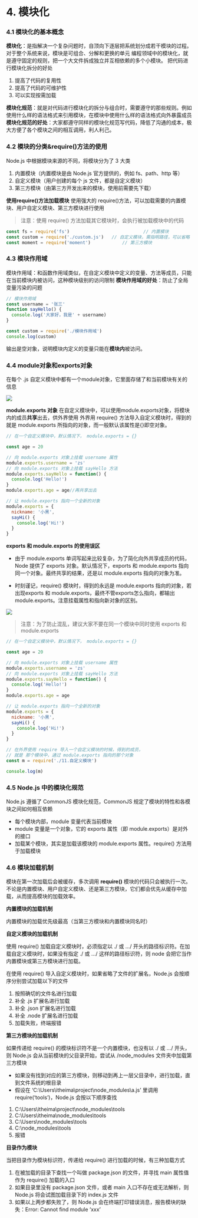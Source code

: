 # 4. 模块化

### 4.1 模块化的基本概念

**模块化**：是指解决一个复杂问题时，自顶向下逐层把系统划分成若干模块的过程。对于整个系统来说，模块是可组合、分解和更换的单元
编程领域中的模块化，就是遵守固定的规则，把一个大文件拆成独立并互相依赖的多个小模块。
把代码进行模块化拆分的好处

1. 提高了代码的复用性
2. 提高了代码的可维护性
3. 可以实现按需加载

**模块化规范**：就是对代码进行模块化的拆分与组合时，需要遵守的那些规则。例如使用什么样的语法格式来引用模块，在模块中使用什么样的语法格式向外暴露成员
**模块化规范的好处**：大家都遵守同样的模块化规范写代码，降低了沟通的成本，极大方便了各个模块之间的相互调用，利人利己。

### 4.2 模块的分类&require()方法的使用

Node.js 中根据模块来源的不同，将模块分为了 3 大类

1. 内置模块（内置模块是由 Node.js 官方提供的，例如 fs、path、http 等）
2. 自定义模块（用户创建的每个 js 文件，都是自定义模块）
3. 第三方模块（由第三方开发出来的模块，使用前需要先下载）

**使用require()方法加载模块**
使用强大的 require()方法，可以加载需要的内置模块、用户自定义模块、第三方模块进行使用

> 注意：使用 require() 方法加载其它模块时，会执行被加载模块中的代码

```js
const fs = require('fs')							// 内置模块
const custom = require('./custom.js')	// 自定义模块，需指明路径，可以省略 .js 的后缀名
const moment = require('moment')			// 第三方模块
```



### 4.3 模块作用域

模块作用域：和函数作用域类似，在自定义模块中定义的变量、方法等成员，只能在当前模块内被访问，这种模块级别的访问限制
**模块作用域的好处**：防止了全局变量污染的问题

```js
// 模块作用域
const username = '张三'
function sayHello() {
  console.log('大家好，我是' + username)
}
```

```js
const custom = require('./模块作用域')
console.log(custom)
```

输出是空对象，说明模块内定义的变量只能在**模块内**被访问。



### 4.4 module对象和exports对象

在每个 .js 自定义模块中都有一个module对象，它里面存储了和当前模块有关的信息

![](./img/4.png)

**module.exports 对象**
在自定义模块中，可以使用module.exports对象，将模块内的成员**共享**出去，供外界使用
外界用 require() 方法导入自定义模块时，得到的就是 module.exports 所指向的对象，而一般默认该属性是{}即空对象。

```js
// 在一个自定义模块中，默认情况下， module.exports = {}

const age = 20

// 向 module.exports 对象上挂载 username 属性
module.exports.username = 'zs'
// 向 module.exports 对象上挂载 sayHello 方法
module.exports.sayHello = function() {
  console.log('Hello!')
}
module.exports.age = age//再共享出去

// 让 module.exports 指向一个全新的对象
module.exports = {
  nickname: '小黑',
  sayHi() {
    console.log('Hi!')
  }
}
```

**exports 和 module.exports 的使用误区**

-   由于 module.exports 单词写起来比较复杂，为了简化向外共享成员的代码，Node 提供了 exports 对象。默认情况下，exports 和 module.exports 指向同一个对象。最终共享的结果，还是以 module.exports 指向的对象为准。

-   时刻谨记，require() 模块时，得到的永远是 module.exports 指向的对象，若出现exports 和 module.exports，最终不管exports怎么指向，都输出module.exports。注意挂载属性和指向新对象的区别。

  ![](./img/5.png)

> 注意：为了防止混乱，建议大家不要在同一个模块中同时使用 exports 和 module.exports

```js
// 在一个自定义模块中，默认情况下， module.exports = {}

const age = 20

// 向 module.exports 对象上挂载 username 属性
module.exports.username = 'zs'
// 向 module.exports 对象上挂载 sayHello 方法
module.exports.sayHello = function() {
  console.log('Hello!')
}
module.exports.age = age

// 让 module.exports 指向一个全新的对象 
module.exports = {
  nickname: '小黑',
  sayHi() {
    console.log('Hi!')
  }
}

```

```js
// 在外界使用 require 导入一个自定义模块的时候，得到的成员，
// 就是 那个模块中，通过 module.exports 指向的那个对象
const m = require('./11.自定义模块')

console.log(m)
```



### 4.5 Node.js 中的模块化规范

Node.js 遵循了 CommonJS 模块化规范，CommonJS 规定了模块的特性和各模块之间如何相互依赖

- 每个模块内部，module 变量代表当前模块
- module 变量是一个对象，它的 exports 属性（即 module.exports）是对外的接口
- 加载某个模块，其实是加载该模块的 module.exports 属性。require() 方法用于加载模块



### 4.6 模块加载机制

模块在第一次加载后会被缓存，多次调用 **require()** 模块的代码只会被执行一次。不论是内置模块、用户自定义模块、还是第三方模块，它们都会优先从缓存中加载，从而提高模块的加载效率。

**内置模块的加载机制**

内置模块的加载优先级最高（当第三方模块和内置模块同名时）

**自定义模块的加载机制**

使用 require() 加载自定义模块时，必须指定以 ./ 或 …/ 开头的路径标识符。在加载自定义模块时，如果没有指定 ./ 或 …/ 这样的路径标识符，则 node 会把它当作内置模块或第三方模块进行加载。

在使用 require() 导入自定义模块时，如果省略了文件的扩展名，Node.js 会按顺序分别尝试加载以下的文件

1. 按照确切的文件名进行加载
2.  补全 .js 扩展名进行加载
3.  补全 .json 扩展名进行加载
4.  补全 .node 扩展名进行加载
5.  加载失败，终端报错

**第三方模块的加载机制**

如果传递给 require() 的模块标识符不是一个内置模块，也没有以 ./ 或 …/ 开头，则 Node.js 会从当前模块的父目录开始，尝试从 /node_modules 文件夹中加载第三方模块

- 如果没有找到对应的第三方模块，则移动到再上一层父目录中，进行加载，直到文件系统的根目录
-  假设在 ‘C:\Users\itheima\project\node_modules\a.js’ 里调用 require(‘tools’)，Node.js 会按以下顺序查找

1. C:\Users\itheima\project\node_modules\tools
2. C:\Users\itheima\node_modules\tools
3. C:\Users\node_modules\tools
4. C:\node_modules\tools
5. 报错

**目录作为模块**

当把目录作为模块标识符，传递给 require() 进行加载的时候，有三种加载方式

1. 在被加载的目录下查找一个叫做 package.json 的文件，并寻找 main 属性值作为 require() 加载的入口
2. 如果目录里没有 package.json 文件，或者 main 入口不存在或无法解析，则 Node.js 将会试图加载目录下的 index.js 文件
3. 如果以上两步都失败了，则 Node.js 会在终端打印错误消息，报告模块的缺失：Error: Cannot find module ‘xxx’
